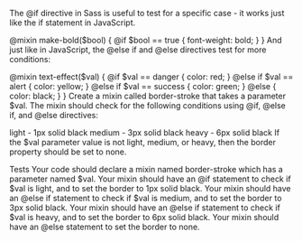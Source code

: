 The @if directive in Sass is useful to test for a specific case - it works just like the if statement in JavaScript.

@mixin make-bold($bool) {
  @if $bool == true {
    font-weight: bold;
  }
}
And just like in JavaScript, the @else if and @else directives test for more conditions:

@mixin text-effect($val) {
  @if $val == danger {
    color: red;
  }
  @else if $val == alert {
    color: yellow;
  }
  @else if $val == success {
    color: green;
  }
  @else {
    color: black;
  }
}
Create a mixin called border-stroke that takes a parameter $val. The mixin should check for the following conditions using @if, @else if, and @else directives:

light - 1px solid black
medium - 3px solid black
heavy - 6px solid black
If the $val parameter value is not light, medium, or heavy, then the border property should be set to none.

Tests
Your code should declare a mixin named border-stroke which has a parameter named $val.
Your mixin should have an @if statement to check if $val is light, and to set the border to 1px solid black.
Your mixin should have an @else if statement to check if $val is medium, and to set the border to 3px solid black.
Your mixin should have an @else if statement to check if $val is heavy, and to set the border to 6px solid black.
Your mixin should have an @else statement to set the border to none.